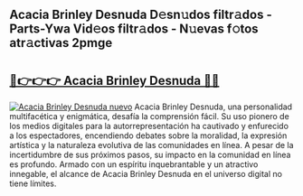 ## Acacia Brinley Desnuda D𝚎sn𝚞dos filtr𝚊dos - Parts-Ywa Vid𝚎os filtr𝚊dos - N𝚞evas f𝚘tos atr𝚊ctivas 2pmge

# <h2><a href="http://mbb2vh.tromn.icu/?c=Acacia+Brinley+Desnuda">🔗👉👉👉 Acacia Brinley Desnuda 🔗🔗</a></h2>

[![Acacia Brinley Desnuda nuevo](https://i.imgur.com/pEAQMta.gif)](http://mbb2vh.tromn.icu/?c=Acacia+Brinley+Desnuda)
Acacia Brinley Desnuda, una personalidad multifacética y enigmática, desafía la comprensión fácil. Su uso pionero de los medios digitales para la autorrepresentación ha cautivado y enfurecido a los espectadores, encendiendo debates sobre la moralidad, la expresión artística y la naturaleza evolutiva de las comunidades en línea. A pesar de la incertidumbre de sus próximos pasos, su impacto en la comunidad en línea es profundo. Armado con un espíritu inquebrantable y un atractivo innegable, el alcance de Acacia Brinley Desnuda en el universo digital no tiene límites.
